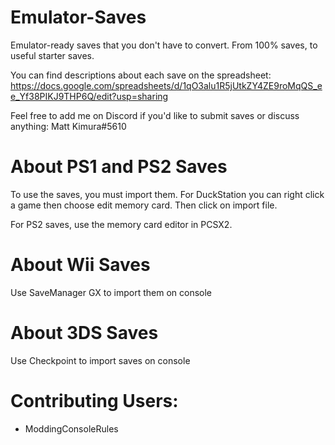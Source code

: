 # Emulator-Saves
Emulator-ready saves that you don't have to convert. From 100% saves, to useful starter saves.

You can find descriptions about each save on the spreadsheet:
https://docs.google.com/spreadsheets/d/1qO3alu1R5jUtkZY4ZE9roMqQS_ee_Yf38PIKJ9THP6Q/edit?usp=sharing

Feel free to add me on Discord if you'd like to submit saves or discuss anything: Matt Kimura#5610


# About PS1 and PS2 Saves
To use the saves, you must import them. For DuckStation you can right click a game then choose edit memory card. Then click on import file.

For PS2 saves, use the memory card editor in PCSX2.

# About Wii Saves
Use SaveManager GX to import them on console

# About 3DS Saves
Use Checkpoint to import saves on console



# Contributing Users:
- ModdingConsoleRules
